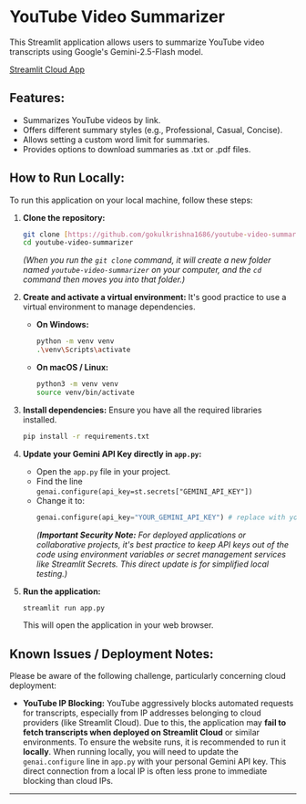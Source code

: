# YouTube Video Summarizer

This Streamlit application allows users to summarize YouTube video transcripts using Google's Gemini-2.5-Flash model.

[Streamlit Cloud App](https://youtube-video-summarizer-qvsxqd64sfbmdwxynsmnzj.streamlit.app/)

## Features:
- Summarizes YouTube videos by link.
- Offers different summary styles (e.g., Professional, Casual, Concise).
- Allows setting a custom word limit for summaries.
- Provides options to download summaries as .txt or .pdf files.

## How to Run Locally:

To run this application on your local machine, follow these steps:

1.  **Clone the repository:**
    ```bash
    git clone [https://github.com/gokulkrishna1686/youtube-video-summarizer.git](https://github.com/gokulkrishna1686/youtube-video-summarizer.git)
    cd youtube-video-summarizer
    ```
    *(When you run the `git clone` command, it will create a new folder named `youtube-video-summarizer` on your computer, and the `cd` command then moves you into that folder.)*

2.  **Create and activate a virtual environment:**
    It's good practice to use a virtual environment to manage dependencies.
    * **On Windows:**
        ```bash
        python -m venv venv
        .\venv\Scripts\activate
        ```
    * **On macOS / Linux:**
        ```bash
        python3 -m venv venv
        source venv/bin/activate
        ```

3.  **Install dependencies:**
    Ensure you have all the required libraries installed.
    ```bash
    pip install -r requirements.txt
    ```

4.  **Update your Gemini API Key directly in `app.py`:**
    * Open the `app.py` file in your project.
    * Find the line `genai.configure(api_key=st.secrets["GEMINI_API_KEY"])`
    * Change it to:
        ```python
        genai.configure(api_key="YOUR_GEMINI_API_KEY") # replace with your actual Gemini API key
        ```
        *(**Important Security Note:** For deployed applications or collaborative projects, it's best practice to keep API keys out of the code using environment variables or secret management services like Streamlit Secrets. This direct update is for simplified local testing.)*

5.  **Run the application:**
    ```bash
    streamlit run app.py
    ```
    This will open the application in your web browser.

## Known Issues / Deployment Notes:

Please be aware of the following challenge, particularly concerning cloud deployment:

* **YouTube IP Blocking:** YouTube aggressively blocks automated requests for transcripts, especially from IP addresses belonging to cloud providers (like Streamlit Cloud). Due to this, the application may **fail to fetch transcripts when deployed on Streamlit Cloud** or similar environments. To ensure the website runs, it is recommended to run it **locally**. When running locally, you will need to update the `genai.configure` line in `app.py` with your personal Gemini API key. This direct connection from a local IP is often less prone to immediate blocking than cloud IPs.

---